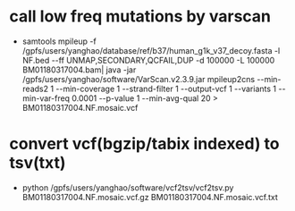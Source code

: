 # call low freq mutations by varscan
* samtools mpileup -f /gpfs/users/yanghao/database/ref/b37/human_g1k_v37_decoy.fasta -l NF.bed --ff UNMAP,SECONDARY,QCFAIL,DUP -d 100000 -L 100000 BM01180317004.bam| java -jar /gpfs/users/yanghao/software/VarScan.v2.3.9.jar mpileup2cns --min-reads2 1 --min-coverage 1 --strand-filter 1 --output-vcf 1 --variants 1 --min-var-freq 0.0001 --p-value 1 --min-avg-qual 20 > BM01180317004.NF.mosaic.vcf

# convert vcf(bgzip/tabix indexed) to tsv(txt)
* python /gpfs/users/yanghao/software/vcf2tsv/vcf2tsv.py BM01180317004.NF.mosaic.vcf.gz BM01180317004.NF.mosaic.vcf.txt
